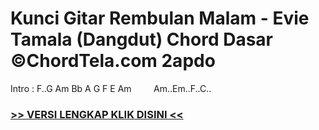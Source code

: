 
 # Kunci Gitar Rembulan Malam - Evie Tamala (Dangdut) Chord Dasar ©ChordTela.com 2apdo


Intro : F..G Am Bb A G F E Am         Am..Em..F..C..

###  <a href="https://shortlighzx.web.app?sq=Kunci Gitar Rembulan Malam - Evie Tamala (Dangdut) Chord Dasar ©ChordTela.com"> >> VERSI LENGKAP KLIK DISINI << </a>

